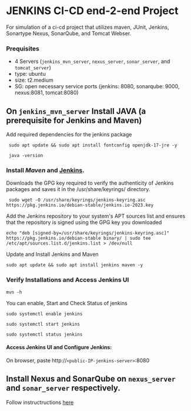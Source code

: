 # JENKINS CI-CD end-2-end Project
For simulation of a ci-cd project that utilizes maven, JUnit, Jenkins, Sonartype Nexus, SonarQube, and Tomcat Webser. 



### Prequisites 
- 4 Servers (`jenkins_mvn_server`, `nexus_server`, `sonar_server`, and `tomcat_server`)
- type: ubuntu 
- size: t2.medium 
- SG: open necessary service ports (jenkins: 8080, sonarqube: 9000, nexus:8081, tomcat:8080)

## On `jenkins_mvn_server` Install JAVA (a prerequisite for Jenkins and Maven)
Add required dependencies for the jenkins package

     sudo apt update && sudo apt install fontconfig openjdk-17-jre -y

     java -version 


### Install ***Maven*** and  [Jenkins](https://www.jenkins.io/doc/book/installing/linux/#debianubuntu). 

Downloads the GPG key required to verify the authenticity of Jenkins packages and saves it in the /usr/share/keyrings/ directory.

     sudo wget -O /usr/share/keyrings/jenkins-keyring.asc https://pkg.jenkins.io/debian-stable/jenkins.io-2023.key

Add the Jenkins repository to your system's APT sources list and ensures that the repository is signed using the GPG key you downloaded

    echo "deb [signed-by=/usr/share/keyrings/jenkins-keyring.asc]"  https://pkg.jenkins.io/debian-stable binary/ | sudo tee /etc/apt/sources.list.d/jenkins.list > /dev/null


Update and Install Jenkins and Maven

    sudo apt update && sudo apt install jenkins maven -y


### Verify Installations and  Access Jenkins UI

    mvn -h 

You can enable, Start and Check Status of jenkins 

    sudo systemctl enable jenkins

    sudo systemctl start jenkins

    sudo systemctl status jenkins

#### Access Jenkins UI and Configure Jenkins:
On browser, paste http://`<public-IP-jenkins-server>`:8080



## Install Nexus and SonarQube on `nexus_server` and `sonar_server` respectively. 
Follow instructructions [here](https://github.com/mecbob/maven-nexus-sonarQube-demo)
    

